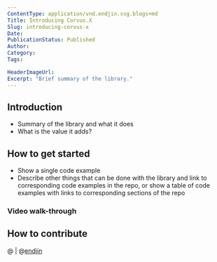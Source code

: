 ```yaml
---
ContentType: application/vnd.endjin.ssg.blogs+md
Title: Introducing Corvus.X
Slug: introducing-corvus-x
Date: 
PublicationStatus: Published
Author: 
Category:
Tags:

HeaderImageUrl: 
Excerpt: "Brief summary of the library."
---
```

## Introduction

- Summary of the library and what it does
- What is the value it adds?

## How to get started

- Show a single code example
- Describe other things that can be done with the library and link to corresponding code examples in the repo, or show a table of code examples with links to corresponding sections of the repo

### Video walk-through

## How to contribute

@[](https://twitter.com/) | @[endjin](http://twitter.com/endjin)